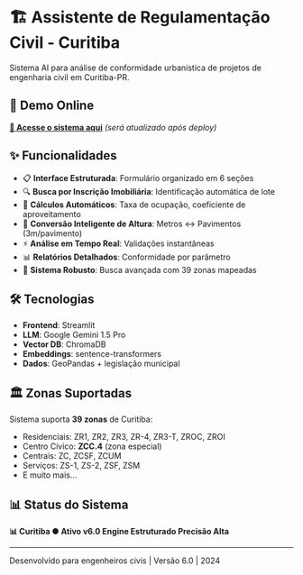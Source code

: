 # 🏗️ Assistente de Regulamentação Civil - Curitiba

Sistema AI para análise de conformidade urbanística de projetos de engenharia civil em Curitiba-PR.

## 🚀 Demo Online

**[🔗 Acesse o sistema aqui](https://seu-app.streamlit.app)** *(será atualizado após deploy)*

## ✨ Funcionalidades

- 📋 **Interface Estruturada**: Formulário organizado em 6 seções
- 🔍 **Busca por Inscrição Imobiliária**: Identificação automática de lote
- 📐 **Cálculos Automáticos**: Taxa de ocupação, coeficiente de aproveitamento
- 🏢 **Conversão Inteligente de Altura**: Metros ↔ Pavimentos (3m/pavimento)
- ⚡ **Análise em Tempo Real**: Validações instantâneas
- 📊 **Relatórios Detalhados**: Conformidade por parâmetro
- 🎯 **Sistema Robusto**: Busca avançada com 39 zonas mapeadas

## 🛠️ Tecnologias

- **Frontend**: Streamlit
- **LLM**: Google Gemini 1.5 Pro
- **Vector DB**: ChromaDB
- **Embeddings**: sentence-transformers
- **Dados**: GeoPandas + legislação municipal

## 🏛️ Zonas Suportadas

Sistema suporta **39 zonas** de Curitiba:
- Residenciais: ZR1, ZR2, ZR3, ZR-4, ZR3-T, ZROC, ZROI
- Centro Cívico: **ZCC.4** (zona especial)
- Centrais: ZC, ZCSF, ZCUM
- Serviços: ZS-1, ZS-2, ZSF, ZSM
- E muito mais...

## 📊 Status do Sistema

**📊 Curitiba  ● Ativo  v6.0  Engine Estruturado  Precisão Alta**

---

Desenvolvido para engenheiros civis | Versão 6.0 | 2024